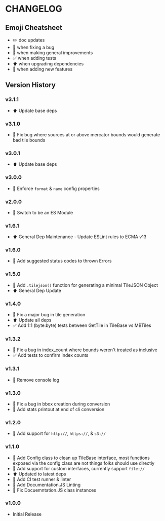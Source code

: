 # CHANGELOG

## Emoji Cheatsheet
- :pencil2: doc updates
- :bug: when fixing a bug
- :rocket: when making general improvements
- :white_check_mark: when adding tests
- :arrow_up: when upgrading dependencies
- :tada: when adding new features

## Version History

### v3.1.1

- :arrow_up: Update base deps

### v3.1.0

- :bug: Fix bug where sources at or above mercator bounds would generate bad tile bounds

### v3.0.1

- :arrow_up: Update base deps

### v3.0.0

- :rocket: Enforce `format` & `name` config properties

### v2.0.0

- :rocket: Switch to be an ES Module

### v1.6.1

- :arrow_up: General Dep Maintenance - Update ESLint rules to ECMA v13

### v1.6.0

- :tada: Add suggested status codes to thrown Errors

### v1.5.0

- :tada: Add `.tilejson()` function for generating a minimal TileJSON Object
- :arrow_up: General Dep Update

### v1.4.0

- :bug: Fix a major bug in tile generation
- :arrow_up: Update all deps
- :white_check_mark: Add 1:1 (byte:byte) tests between GetTile in TileBase vs MBTiles

### v1.3.2

- :bug: Fix a bug in index_count where bounds weren't treated as inclusive
- :white_check_mark: Add tests to confirm index counts

### v1.3.1

- :rocket: Remove console log

### v1.3.0

- :bug: Fix a bug in bbox creation during conversion
- :rocket: Add stats printout at end of cli conversion

### v1.2.0

- :tada: Add support for `http://`, `https://`, & `s3://`

### v1.1.0

- :tada: Add Config class to clean up TileBase interface, most functions exposed via
         the config class are not things folks should use directly
- :tada: Add support for custom interfaces, currently support `file://`
- :arrow_up: Updated to latest deps
- :rocket: Add CI test runner & linter
- :rocket: Add Documentation.JS Linting
- :bug: Fix Docuemntation.JS class instances

### v1.0.0

- Initial Release
